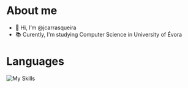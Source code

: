 # About me
- 👋 Hi, I’m @jcarrasqueira
- 📚 Curently, I'm studying Computer Science in University of Évora 

# Languages
![My Skills](https://skills.thijs.gg/icons?i=js,java,c,py,html,css,postgres,markdown,latex)